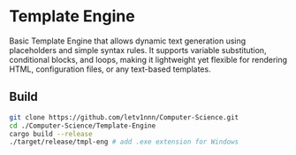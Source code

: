 # Template Engine

Basic Template Engine that allows dynamic text generation using placeholders and simple syntax rules. It supports variable substitution, conditional blocks, and loops, making it lightweight yet flexible for rendering HTML, configuration files, or any text-based templates.

## Build

```bash
git clone https://github.com/letv1nnn/Computer-Science.git
cd ./Computer-Science/Template-Engine
cargo build --release
./target/release/tmpl-eng # add .exe extension for Windows
```
